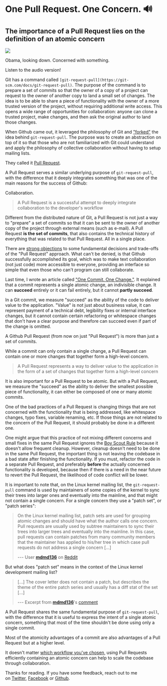 One Pull Request. One Concern. 🔊
=================================

The importance of a Pull Request lies on the definition of an atomic concern
----------------------------------------------------------------------------

![](https://miro.medium.com/max/1400/1*0LyFL_tdxEhlM5eh_MeRfQ.jpeg)

Obama, looking down. Concerned with something.

Listen to the audio version!

Git has a command called `[git-request-pull](https://git-scm.com/docs/git-request-pull)`. The purpose of the command is to prepare a set of commits so that the owner of a copy of a project can request to the owner of another copy to land a small set of changes. The idea is to be able to share a piece of functionality with the owner of a more trusted version of the project, without requiring additional write access. This opens a wide range of opportunities for collaboration: anyone can clone a trusted project, make changes, and then ask the original author to land those changes.

When Github came out, it leveraged the philosophy of Git and ["forked"](https://en.wikipedia.org/wiki/Fork_%28software_development%29) the idea behind `git-request-pull`. The purpose was to create an abstraction on top of it so that those who are not familiarized with Git could understand and apply the philosophy of collective collaboration without having to setup mailing lists.

They called it [Pull Request](https://help.github.com/articles/using-pull-requests/).

A Pull Request serves a similar underlying purpose of `git-request-pull`, with the difference that it deeply integrates something that was one of the main reasons for the success of Github:

Collaboration.

> A Pull Request is a successful attempt to deeply integrate collaboration to the developer's workflow

Different from the distributed nature of Git, a Pull Request is not just a way to "prepare" a set of commits so that it can be sent to the owner of another copy of the project through external means (such as e-mail). A Pull Request **is the set of commits**, that also contains the technical history of everything that was related to that Pull Request. All in a single place.

There are [strong objections](https://github.com/torvalds/linux/pull/17#issuecomment-5654674) to some fundamental decisions and trade-offs of the "Pull Request" approach. What can't be denied, is that Github successfully accomplished its goal, which was to make text collaboration (not just code) more accessible to everyone, providing an interface so simple that even those who can't program can still collaborate.

Last time, I wrote an article called ["One Commit. One Change."](https://fagnerbrack.com/one-commit-one-change-3d10b10cebbf). It explained that a commit represents a single atomic change, an indivisible change. It can **succeed** entirely or it can fail entirely, but it cannot **partly succeed**.

In a Git commit, we measure "succeed" as the ability of the code to deliver value to the application. "Value" is not just about business value, it can represent payment of a technical debt, legibility fixes or internal interface changes, but it cannot contain certain refactoring or whitespace changes that don't have a clear purpose and therefore can succeed even if part of the change is omitted.

A Github Pull Request (from now on just "Pull Request") is more than just a set of commits.

While a commit can only contain a single change, a Pull Request can contain one or more changes that together form a high-level concern.

> A Pull Request represents a way to deliver value to the application in the form of a set of changes that together form a high-level concern

It is also important for a Pull Request to be atomic. But with a Pull Request, we measure the "succeed" as the ability to deliver the smallest possible piece of functionality, it can either be composed of one or many atomic commits.

One of the bad practices of a Pull Request is changing things that are not concerned with the functionality that is being addressed, like whitespace changes, typo fixes, variable renaming, etc. If those things are not related to the concern of the Pull Request, it should probably be done in a different one.

One might argue that this practice of not mixing different concerns and small fixes in the same Pull Request ignores the [Boy Scout Rule](http://deviq.com/boy-scout-rule/) because it doesn't allow frequent cleanup. However, cleanup doesn't need to be done in the same Pull Request, the important thing is not leaving the codebase in a bad state after finishing the functionality. If you must, refactor the code in a separate Pull Request, and preferably **before** the actually concerned functionality is developed, because then if there is a need in the near future to revert the Pull Request, the likelihood of code conflict will be lower.

It is important to note that, on the Linux kernel mailing list, the `git-request-pull` command is used by maintainers of some copies of the kernel to sync their trees into larger ones and eventually into the mainline, and that might not contain a single concern. For a single concern they use a "patch set", or "patch series":

> On the Linux kernel mailing list, patch sets are used for grouping atomic changes and should have what the author calls one concern. Pull requests are usually used by subtree maintainers to sync their trees into larger trees and eventually into the mainline. In this case, pull requests can contain patches from many community members that the maintainer has applied to his/her tree in which case pull requests do not address a single concern [...]
>
> --- User [**mdmd136**](https://www.reddit.com/user/mdmd136) on [Reddit](https://www.reddit.com/r/git/comments/4nnznq/one_pull_request_one_concern/d45p3uo)

But what does "patch set" means in the context of the Linux kernel development mailing list?

> [...] The cover letter does not contain a patch, but describes the theme of the entire patch series and usually has a diff stat of the set [...]
>
> --- Excerpt from [**mdmd136**](https://www.reddit.com/user/mdmd136)'s [comment](https://www.reddit.com/r/git/comments/4nnznq/one_pull_request_one_concern/d48lra2)

A Pull Request shares the same fundamental purpose of `git-request-pull`, with the difference that it is useful to express the intent of a single atomic concern, something that most of the time shouldn't be done using only a single commit.

Most of the atomicity advantages of a commit are also advantages of a Pull Request but at a higher level.

It doesn't matter [which workflow you've chosen](https://www.atlassian.com/git/tutorials/comparing-workflows/), using Pull Requests efficiently containing an atomic concern can help to scale the codebase through collaboration.

Thanks for reading. If you have some feedback, reach out to me on [Twitter](https://twitter.com/FagnerBrack), [Facebook](https://www.facebook.com/fagner.brack) or [Github](http://github.com/FagnerMartinsBrack).
